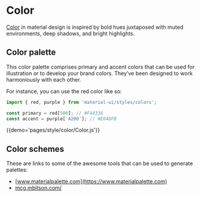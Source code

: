 # Color

[Color](https://material.io/guidelines/style/color.html) in material design is inspired by bold hues juxtaposed with muted environments, deep shadows, and bright highlights.

## Color palette

This color palette comprises primary and accent colors that can be used for illustration or to develop your brand colors.
They’ve been designed to work harmoniously with each other.

For instance, you can use the red color like so:
```js
import { red, purple } from 'material-ui/styles/colors';

const primary = red[500]; // #F44336
const accent = purple['A200']; // #E040FB
```

{{demo='pages/style/color/Color.js'}}

## Color schemes

These are links to some of the awesome tools that can be used to generate palettes:

- [www.materialpalette.com](https://www.materialpalette.com)
- [mcg.mbitson.com/](http://mcg.mbitson.com/)
